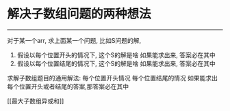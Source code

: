 # 解决子数组问题的两种想法


---

对于某一个arr, 求上面某一个问题, 比如S问题的解, 
1) 假设以每个位置开头的情况下, 这个S的解是啥
     如果能求出来, 答案必在其中
2) 假设以每个位置结尾的情况下, 这个S的解是啥
     如果能求出来, 答案必在其中

求解子数组题目的通用解法:
 每个位置开头情况
 每个位置结尾的情况
如果能求出每个位置开头或者结尾的答案,那答案必在其中

[[最大子数组异或和]]